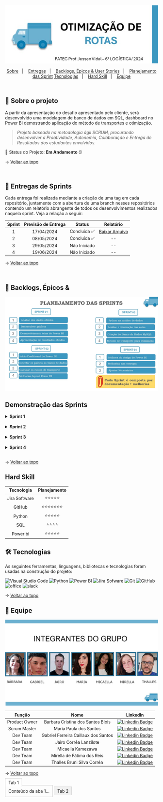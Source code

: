 
<span id="topo">

<div align="center">

![Mood Nem Route](./assets/LOGO.jpg)

</div>

<p align="center">
    <a href="#sobre">Sobre</a>  &nbsp |&nbsp &nbsp  
    <a href="#entregas">Entregas</a>  &nbsp |&nbsp &nbsp  
    <a href="#backlogs">Backlogs, Épicos & User Stories</a> &nbsp |&nbsp &nbsp  
    <a href="Planejamento">Planejamento das Sprint</a>
    <a href="#tecnologias">Tecnologias</a>  &nbsp |&nbsp &nbsp 
    <a href="#hard skill">Hard Skill</a>  &nbsp |&nbsp &nbsp 
    <a href="#equipe">Equipe</a>
</p>

<br />
   
<span id="sobre">

## :bookmark_tabs: Sobre o projeto

A partir da apresentação do desafio apresentado pelo cliente, será desenvolvido uma modelagem de banco de dados em SQL, dashboard no Power Bi demostrando aplicação do método de transportes e otimização.

> _Projeto baseado na metodologia ágil SCRUM, procurando desenvolver a Proatividade, Autonomia, Colaboração e Entrega de Resultados dos estudantes envolvidos._

:pushpin: Status do Projeto: **Em Andamento** ⏰

→ [Voltar ao topo](#topo)

<br />

<span id="entregas">

## 🏁 Entregas de Sprints

Cada entrega foi realizada mediante a criação de uma tag em cada repositório, juntamente com a abertura de uma branch nesses repositórios contendo um relatório abrangente de todos os desenvolvimentos realizados naquela sprint. Veja a relação a seguir:

| Sprint | Previsão de Entrega     | Status | Relatório |
|:------:|:-----------------------:|:------:|:---------:|
| 1 | 17/04/2024 | Concluída  ✅   | [Baixar Arquivo](./assets/Otimizacao_de_Rotas.docx) |
| 2 | 08/05/2024 | Concluída  ✅   | -- |
| 3 | 29/05/2024 | Não Iniciado    | -- |
| 4 | 19/06/2024 | Não Iniciado    | -- |

→ [Voltar ao topo](#topo)

<br />


<span id="backlogs">

## :dart: Backlogs, Épicos &

![Mood Nem Route](./assets/BACLOGS.jpg)


## Demonstração das Sprints

<details>
  <summary><span style="font-weight: bold; cursor: pointer;">Sprint 1</span></summary>

|Item | Planejamento | Status|
|:---:|:-----------------------------------------:|:----:|
|  1  |Definição das users stories                |  ✅  |
|  2  |Implementação do projeto no GitHub         |  ✅  |
|  3  |Implementação  no Jira Software            |  ✅  |
|  4  |Inicio da análise dos dados obtidos        |  ✅  |
|  5  |Desenvolvimento das telas do Power Bi      |  ✅  |
|  6  |Inicio do relatório técnico                |  ✅  |

- Trabalhos realizados:
<img src="./assets/apresentacao_projeto.gif" loop/>

- Execução do código Python:
<img src="./assets/apresentacao_projeto_python.gif" loop/>
</details>
<br />

<details>
  <summary><span style="font-weight: bold; cursor: pointer;">Sprint 2</span></summary>

|Item | Planejamento | Status|
|:---:|:----------------------------------------------:|:----:|
|  1  |Atualização do projeto no GitHub                 |✅ |
|  2  |Atualização no Jita Software                     |✅ |
|  3  |Inicio dos painéis do banco de dados             |✅ |
|  4  |Desenvolvimento Dashboard das telas do Power Bi  |✅ |
|  5  |Desenvolvimeto da tela inicial do Power Bi       |✅ |
|  6  |Inicio do desenvolvimento da otimização          |✅ |
|  7  |Atualização do relatório técnico                 |✅ |
</details>
<br />

<details>
  <summary><span style="font-weight: bold; cursor: pointer;">Sprint 3</span></summary>

|Item | Planejamento | Status|
|:---:|:----------------------------------------------:|:----:|
|  1  |Atualização do projeto no GitHub                 |❌ |
|  2  |Atualização no Jira Software                     |❌ |
|  3  |Criar o banco de dados em SQL                    |❌ |
|  4  |Atualização no Power Bi                          |❌ |
|  5  |Inicio das analise em Python                     |❌ |
|  6  |Atualização do relatório técnico                 |❌ |
</details>
<br />

<details>
  <summary><span style="font-weight: bold; cursor: pointer;">Sprint 4</span></summary>

|Item | Planejamento | Status|
|:---:|:----------------------------------------------:|:----:|
|  1  |Finalização do projeto no GitHub                 |❌ |
|  2  |Finalização no Jira Software                     |❌ |
|  3  |Ajustes necessarios no projeto                   |❌ |
|  4  |Finalização do relatório técnico                 |❌ |
</details>
<br />

→ [Voltar ao topo](#topo)

<span id="hard skill">

## Hard Skill

|Tecnologia              | Planejamento     | 
|:----------------------:|:----------------:|
| Jira Software          |⭐⭐⭐⭐⭐     |
| GitHub                 |⭐⭐⭐⭐⭐⭐⭐|
| Python                 |⭐⭐⭐⭐⭐     |
| SQL                    |⭐⭐⭐⭐       |
| Power bi               |⭐⭐⭐⭐⭐     |



<span id="tecnologias">

## 🛠️ Tecnologias

As seguintes ferramentas, linguagens, bibliotecas e tecnologias foram usadas na construção do projeto:

<img src="https://img.shields.io/badge/Visual_Studio_Code-blue?style=for-the-badge&logoColor=white&logo=visualstudiocode" alt="Visual Studio Code" />
<img src="https://img.shields.io/badge/Python-blue?style=for-the-badge&logoColor=white&logo=python" alt="Python" />
<img src="https://img.shields.io/badge/Power_BI-blue?style=for-the-badge&logoColor=white&logo=powerbi" alt="Power BI" />
<img src="https://img.shields.io/badge/Jira_Software-blue?style=for-the-badge&logoColor=white&logo=jira" alt="Jira Sofware" />
<img src="https://img.shields.io/badge/Git-blue?style=for-the-badge&logoColor=white&logo=git" alt="Git" />
<img src="https://img.shields.io/badge/GitHub-blue?style=for-the-badge&logoColor=white&logo=github" alt="GitHub" />
<img src="https://img.shields.io/badge/office-blue?style=for-the-badge&logoColor=white&logo=github" alt="office" />
<img src="https://img.shields.io/badge/slack-blue?style=for-the-badge&logoColor=white&logo=github" alt="slack" />


→ [Voltar ao topo](#topo)

<span id="equipe">

## :busts_in_silhouette: Equipe

![Mood Nem Route](./assets/INTEGRANTES.jpg)


|    Função     | Nome                                  | LinkedIn |
| :-----------: | :-----------------------------------: | :------: |
| Product Owner | Barbara Cristina dos Santos Blois     | [![Linkedin Badge](https://img.shields.io/badge/Linkedin-blue?style=flat-square&logo=Linkedin&logoColor=white)](https://www.linkedin.com/in/barbarablois) |
| Scrum Master  | Maria Paula dos Santos                | [![Linkedin Badge](https://img.shields.io/badge/Linkedin-blue?style=flat-square&logo=Linkedin&logoColor=white)](https://www.linkedin.com/in/mariapaulla) |
|   Dev Team    | Gabriel Ferreira Caillaux dos Santos  | [![Linkedin Badge](https://img.shields.io/badge/Linkedin-blue?style=flat-square&logo=Linkedin&logoColor=white)](https://www.linkedin.com/in/gabriel-ferreira-ba579b210/) |
|   Dev Team    | Jairo Corrêa Lanzilote                | [![Linkedin Badge](https://img.shields.io/badge/Linkedin-blue?style=flat-square&logo=Linkedin&logoColor=white)](https://www.linkedin.com/in/jairo-corrêa-lanzilote/)|
|   Dev Team    | Micaella Kamezawa                     | [![Linkedin Badge](https://img.shields.io/badge/Linkedin-blue?style=flat-square&logo=Linkedin&logoColor=white)](https://www.linkedin.com/in/micaella-kamezawa-ba6aa128a/) |
|   Dev Team    | Mirella de Fátima dos Reis            | [![Linkedin Badge](https://img.shields.io/badge/Linkedin-blue?style=flat-square&logo=Linkedin&logoColor=white)](https://www.linkedin.com/in/mirella-freis) |
|   Dev Team    | Thalles Bruni Silva Corrêa            | [![Linkedin Badge](https://img.shields.io/badge/Linkedin-blue?style=flat-square&logo=Linkedin&logoColor=white)](https://www.linkedin.com/in/thallesbruni) |

→ [Voltar ao topo](#topo)  

<div class="tab">
  <input type="radio" id="tab1" name="tabGroup1" class="tab-input" checked>
  <label for="tab1" class="tab-label">Tab 1</label>
  
  <div class="tab-content">
    Conteúdo da aba 1...
  </div>
</div>

<div class="tab">
  <input type="radio" id="tab2" name="tabGroup1" class="tab-input">
  <label for="tab2" class="tab-label">Tab 2</label>
  
  <div class="tab-content">
    Conteúdo da aba 2...
  </div>
</div>

<style>
.tab {
  display: inline-block;
}

.tab-input {
  display: none;
}

.tab-label {
  cursor: pointer;
  padding: 5px 10px;
  border: 1px solid #ccc;
  border-bottom: none;
  background-color: #f1f1f1;
}

.tab-content {
  display: none;
  padding: 10px;
  border: 1px solid #ccc;
}

.tab-input:checked + .tab-label {
  background-color: white;
}

.tab-input:checked + .tab-label + .tab-content {
  display: block;
}
</style>

